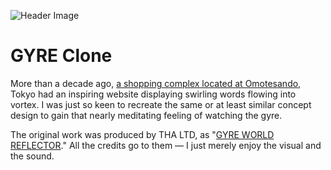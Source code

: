 ![Header Image](https://github.com/user-attachments/assets/0d002385-5e36-4b62-be8c-cd0b562ad24f)

# GYRE Clone

More than a decade ago, [a shopping complex located at Omotesando](https://gyre-omotesando.com/), Tokyo had an inspiring website displaying swirling words flowing into vortex.
I was just so keen to recreate the same or at least similar concept design to gain that nearly meditating feeling of watching the gyre.

The original work was produced by THA LTD, as "[GYRE WORLD REFLECTOR](https://tha.jp/45)."
All the credits go to them –– I just merely enjoy the visual and the sound.
